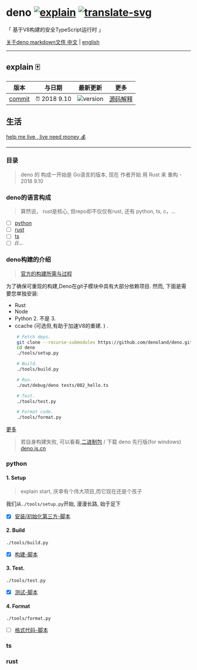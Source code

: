 # deno [![explain]][source] [![translate-svg]][translate-list]

[explain]: http://llever.com/explain.svg
[source]: https://github.com/chinanf-boy/Source-Explain
[translate-svg]: http://llever.com/translate.svg
[translate-list]: https://github.com/chinanf-boy/deno-zh

「 基于V8构建的安全TypeScript运行时 」

[关于deno markdown文件 中文][translate-list] | [english](https://github.com/denoland/deno)

---

## explain 🀄️
<!-- doc-templite START generated -->
<!-- docTempliteId = 'github' -->
<!-- time = '2018 9.10' -->
<!-- name = 'denoland' -->
<!-- repo = 'deno' -->
<!-- commit = 'c2663e1d82521e9b68a7e2e96197030a4ee00c30' -->
版本 | 与日期 | 最新更新 | 更多
---|---|---|---
[commit] | ⏰ 2018 9.10 | ![version] | [源码解释][source]

[commit]: https://github.com/denoland/deno/tree/c2663e1d82521e9b68a7e2e96197030a4ee00c30
[version]: https://img.shields.io/github/tag/denoland/deno.svg

<!-- doc-templite END generated -->

## 生活

[help me live , live need money 💰](https://github.com/chinanf-boy/live-need-money)

---

### 目录

<!-- START doctoc -->
<!-- END doctoc -->

> deno 的 构成一开始是 Go语言的版本, 现在 作者开始 用 Rust 来 重构 - 2018 9.10

### deno的语言构成

> 算然说， rust是核心, 但repo却不仅仅有rust, 还有 python, ts, c，...

- [ ] [python](#python) 
- [ ] [rust](#rust)
- [ ] [ts](#ts)
- [ ] //...

### deno构建的介绍

> [官方的构建所需与过程](https://github.com/denoland/deno#build-instructions)

为了确保可重现的构建,Deno在git子模块中具有大部分依赖项目. 然而, 下面是需要您单独安装:

- Rust
- Node
- Python 2. 不是 3.
- ccache (可选但,有助于加速V8的重建. ) .

``` bash
    # Fetch deps.
    git clone --recurse-submodules https://github.com/denoland/deno.git
    cd deno
    ./tools/setup.py

    # Build.
    ./tools/build.py

    # Run.
    ./out/debug/deno tests/002_hello.ts

    # Test.
    ./tools/test.py

    # Format code.
    ./tools/format.py
```

[更多](https://github.com/chinanf-boy/deno-zh#%E6%9E%84%E5%BB%BA%E8%AF%B4%E6%98%8E)

> 若自身构建失败, 可以看看,[二进制包](https://github.com/denoland/deno/releases) / 下载 deno 先行版(for windows) [deno.js.cn](http://deno.js.cn)

### python

#### 1. Setup

> explain start, 庆幸有个伟大项目,而它现在还是个孩子

我们从`./tools/setup.py`开始, 漫漫长路, 始于足下

- [x] [安装/初始化第三方-脚本](./setup.py.md)

#### 2. Build

`./tools/build.py`

- [x] [构建-脚本](./build.py.md)

#### 3. Test.

`./tools/test.py`

- [x] [测试-脚本](./test.py.md)

#### 4. Format

`./tools/format.py`

- [ ] [格式代码-脚本](./format.py.md)

### ts
### rust